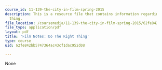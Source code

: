 ```yaml
---
course_id: 11-139-the-city-in-film-spring-2015
description: This is a resource file that contains information regarding do the right
  thing.
file_location: /coursemedia/11-139-the-city-in-film-spring-2015/62fe842bb5747364ac43cf1dac952d08_MIT11_139S15_Dotheright.pdf
file_type: application/pdf
layout: pdf
title: 'Film Notes: Do The Right Thing'
type: course
uid: 62fe842bb5747364ac43cf1dac952d08

---
```

None
